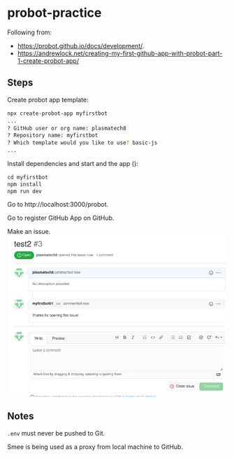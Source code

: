 # probot-practice

Following from:
* https://probot.github.io/docs/development/.
* https://andrewlock.net/creating-my-first-github-app-with-probot-part-1-create-probot-app/

## Steps

Create probot app template:
```bash
npx create-probot-app myfirstbot
...
? GitHub user or org name: plasmatech8
? Repository name: myfirstbot
? Which template would you like to use? basic-js
...
```

Install dependencies and start and the app ():
```
cd myfirstbot
npm install
npm run dev
```

Go to http://localhost:3000/probot.

Go to register GitHub App on GitHub.

Make an issue.
![](docs/2020-08-06-23-07-53.png)


## Notes

`.env` must never be pushed to Git.

Smee is being used as a proxy from local machine to GitHub.